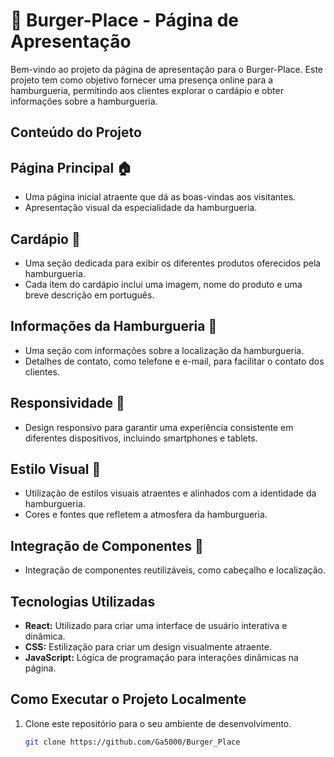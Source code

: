 <!-- README.md -->

# 🍔 Burger-Place - Página de Apresentação

Bem-vindo ao projeto da página de apresentação para o Burger-Place. Este projeto tem como objetivo fornecer uma presença online para a hamburgueria, permitindo aos clientes explorar o cardápio e obter informações sobre a hamburgueria.

## Conteúdo do Projeto

### <h2>Página Principal 🏠</h2>

- Uma página inicial atraente que dá as boas-vindas aos visitantes.
- Apresentação visual da especialidade da hamburgueria.

### <h2>Cardápio 📜</h2>

- Uma seção dedicada para exibir os diferentes produtos oferecidos pela hamburgueria.
- Cada item do cardápio inclui uma imagem, nome do produto e uma breve descrição em português.

### <h2>Informações da Hamburgueria 📍</h2>

- Uma seção com informações sobre a localização da hamburgueria.
- Detalhes de contato, como telefone e e-mail, para facilitar o contato dos clientes.

### <h2>Responsividade 📱</h2>

- Design responsivo para garantir uma experiência consistente em diferentes dispositivos, incluindo smartphones e tablets.

### <h2>Estilo Visual 🎨</h2>

- Utilização de estilos visuais atraentes e alinhados com a identidade da hamburgueria.
- Cores e fontes que refletem a atmosfera da hamburgueria.

### <h2>Integração de Componentes 🧩</h2>

- Integração de componentes reutilizáveis, como cabeçalho e localização.

## Tecnologias Utilizadas

- **React:** Utilizado para criar uma interface de usuário interativa e dinâmica.
- **CSS:** Estilização para criar um design visualmente atraente.
- **JavaScript:** Lógica de programação para interações dinâmicas na página.

## Como Executar o Projeto Localmente

1. Clone este repositório para o seu ambiente de desenvolvimento.
   ```bash
   git clone https://github.com/Ga5000/Burger_Place
